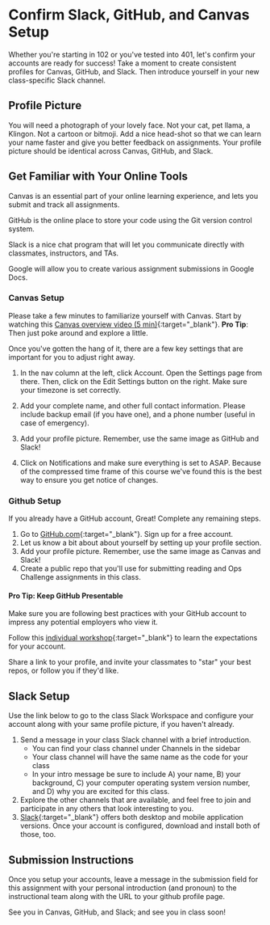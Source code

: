 # Confirm Slack, GitHub, and Canvas Setup

Whether you're starting in 102 or you've tested into 401, let's confirm your accounts are ready for success!  Take a moment to create consistent profiles for Canvas, GitHub, and Slack.  Then introduce yourself in your new class-specific Slack channel.  

## Profile Picture

You will need a photograph of your lovely face.  Not your cat, pet llama, a Klingon. Not a cartoon or bitmoji. Add a nice head-shot so that we can learn your name faster and give you better feedback on assignments.  Your profile picture should be identical across Canvas, GitHub, and Slack.

## Get Familiar with Your Online Tools

Canvas is an essential part of your online learning experience, and lets you submit and track all assignments.

GitHub is the online place to store your code using the Git version control system.

Slack is a nice chat program that will let you communicate directly with classmates, instructors, and TAs.  

Google will allow you to create various assignment submissions in Google Docs.

### Canvas Setup

Please take a few minutes to familiarize yourself with Canvas. Start by watching this [Canvas overview video (5 min)](https://youtu.be/bZ_z8f2Q_EI){:target="_blank"}. **Pro Tip**: Then just poke around and explore a little.

Once you've gotten the hang of it, there are a few key settings that are important for you to adjust right away.

1. In the nav column at the left, click Account. Open the Settings page from there. Then, click on the Edit Settings button on the right. Make sure your timezone is set correctly. 

1. Add your complete name, and other full contact information. Please include backup email (if you have one), and a phone number (useful in case of emergency).

1. Add your profile picture.  Remember, use the same image as GitHub and Slack!

1. Click on Notifications and make sure everything is set to ASAP. Because of the compressed time frame of this course we've found this is the best way to ensure you get notice of changes.

### Github Setup

If you already have a GitHub account, Great!  Complete any remaining steps.

1. Go to [GitHub.com](github.com){:target="_blank"}.  Sign up for a free account. 
1. Let us know a bit about about yourself by setting up your profile section.
1. Add your profile picture. Remember, use the same image as Canvas and Slack!
1. Create a public repo that you'll use for submitting reading and Ops Challenge assignments in this class.

#### Pro Tip: Keep GitHub Presentable

Make sure you are following best practices with your GitHub account to impress any potential employers who view it. 

Follow this [individual workshop](https://docs.google.com/presentation/d/1WcsrMvSdZe3XyshQ_z_O8A-tPwbUmiBUv_gT8hOPX50/edit#slide=id.g2bbea01bd4_0_233){:target="_blank"} to learn the expectations for your account.

Share a link to your profile, and invite your classmates to "star" your best repos, or follow you if they'd like. 

## Slack Setup

Use the link below to go to the class Slack Workspace and configure your account along with your same profile picture, if you haven't already.

1. Send a message in your class Slack channel with a brief introduction. 
    - You can find your class channel under Channels in the sidebar
    - Your class channel will have the same name as the code for your class
    - In your intro message be sure to include A) your name, B) your background, C) your computer operating system version number, and D) why you are excited for this class. 
1. Explore the other channels that are available, and feel free to join and participate in any others that look interesting to you.
1. [Slack](https://slack.com/){:target="_blank"} offers both desktop and mobile application versions. Once your account is configured, download and install both of those, too. 

## Submission Instructions
Once you setup your accounts, leave a message in the submission field for this assignment with your personal introduction (and pronoun) to the instructional team along with the URL to your github profile page.

See you in Canvas, GitHub, and Slack; and see you in class soon!

